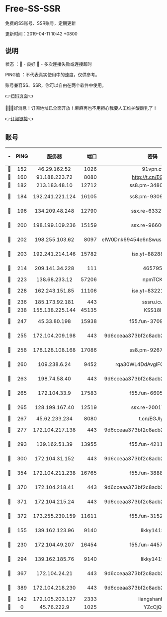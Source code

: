 # Free-SS-SSR

免费的SS账号、SSR账号，定期更新

更新时间：2019-04-11 10:42 +0800

## 说明

状态     ：🙂 - 良好 🙁 - 多次连接失败或连接超时

PING值   ：不代表真实使用中的速度，仅供参考。

账号兼容SS、SSR，你可以自由在两个软件中使用。

👉[扫码页面](https://liesauer.github.io/Free-SS-SSR/)👈

🎉🎉🎉好消息！订阅地址已全面开放！麻麻再也不用担心我要人工维护酸酸乳了！

👉[订阅链接](https://www.liesauer.net/yogurt/subscribe?ACCESS_TOKEN=DAYxR3mMaZAsaqUb)👈

## 账号

|-|PING|服务器|端口|密码|加密方式|区域|
|:----:|:----:|:-----:|-----:|:----:|:----:|:----:|
|🙂|152|46.29.162.52|1026|91vpn.cf|rc4-md5|RU|
|🙂|160|91.188.223.72|8080|http://t.cn/EGJIyrl|rc4-md5|RU|
|🙂|182|213.183.48.10|12712|ss8.pm-34809134|rc4-md5|RU|
|🙂|184|192.241.221.124|16105|ss8.pm-93095880|aes-256-cfb|US|
|🙂|196|134.209.48.248|12790|ssx.re-63327109|aes-256-cfb|US|
|🙂|200|198.199.109.236|15159|ssx.re-96600501|aes-256-cfb|US|
|🙂|202|198.255.103.62|8097|eIW0Dnk69454e6nSwuspv9DmS201tQ0D|aes-256-cfb|US|
|🙂|203|192.241.214.146|15782|isx.yt-88288711|aes-256-cfb|US|
|🙂|214|209.141.34.228|111|465795|aes-256-cfb|US|
|🙂|223|138.68.233.12|57206|npmTCK|rc4-md5|US|
|🙂|228|162.243.151.85|11106|isx.yt-83221950|aes-256-cfb|US|
|🙂|236|185.173.92.181|443|sssru.icu|rc4-md5|RU|
|🙂|238|155.138.225.144|45135|KSS18l|rc4-md5|US|
|🙂|247|45.33.80.198|15938|f55.fun-37093632|aes-256-cfb|US|
|🙂|255|172.104.209.198|443|9d6cceaa373bf2c8acb22e60b6a58be6|aes-256-cfb|US|
|🙂|258|178.128.108.168|17086|ss8.pm-92671065|aes-256-cfb|SG|
|🙂|260|109.238.6.24|9452|rqa30WL4DdAvgIFG6Fs3znzTa|aes-256-cfb|FR|
|🙂|263|198.74.58.40|443|9d6cceaa373bf2c8acb22e60b6a58be6|aes-256-cfb|US|
|🙂|265|172.104.33.9|17583|f55.fun-66050377|aes-256-cfb|SG|
|🙂|265|128.199.167.40|12519|ssx.re-20017182|aes-256-cfb|SG|
|🙂|267|45.62.233.234|8080|t.cn/EGJIyrl|rc4-md5|CA|
|🙂|277|172.104.217.138|443|9d6cceaa373bf2c8acb22e60b6a58be6|aes-256-cfb|US|
|🙂|293|139.162.51.39|13955|f55.fun-42110980|aes-256-cfb|SG|
|🙂|300|172.104.31.152|443|9d6cceaa373bf2c8acb22e60b6a58be6|aes-256-cfb|US|
|🙂|354|172.104.211.238|16765|f55.fun-38882804|aes-256-cfb|US|
|🙂|370|172.104.218.41|443|9d6cceaa373bf2c8acb22e60b6a58be6|aes-256-cfb|US|
|🙂|371|172.104.215.24|443|9d6cceaa373bf2c8acb22e60b6a58be6|aes-256-cfb|US|
|🙂|372|173.255.230.159|11611|f55.fun-31525940|aes-256-cfb|US|
|🙂|155|139.162.123.96|9140|likky1415|aes-256-cfb|JP|
|🙂|230|172.104.49.207|16454|f55.fun-44571125|aes-256-cfb|SG|
|🙂|294|139.162.185.76|9140|likky1415|aes-256-cfb|DE|
|🙂|367|172.104.24.21|443|9d6cceaa373bf2c8acb22e60b6a58be6|aes-256-cfb|US|
|🙂|389|172.104.218.230|443|9d6cceaa373bf2c8acb22e60b6a58be6|aes-256-cfb|US|
|🙁|142|172.105.203.127|2333|liangshanbo|chacha20|JP|
|🙁|0|45.76.222.9|1025|YZcCjQ|rc4-md5|JP|
